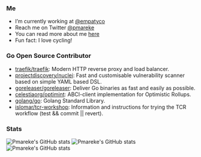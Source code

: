 ### Me

- I’m currently working at [@empatyco](https://github.com/empathyco)
- Reach me on Twitter [@pmareke](twitter.com/pmareke)
- You can read more about me [here](pmareke.com)
- Fun fact: I love cycling!

### Go Open Source Contributor

<!--START_SECTION:activity-->
- [traefik/traefik](https://github.com/traefik/traefik): Modern HTTP reverse proxy and load balancer.
- [projectdiscovery/nuclei](https://github.com/projectdiscovery/nuclei): Fast and customisable vulnerability scanner based on simple YAML based DSL.
- [goreleaser/goreleaser](https://github.com/goreleaser/goreleaser): Deliver Go binaries as fast and easily as possible.
- [celestiaorg/optimint](https://github.com/celestiaorg/optimint): ABCI-client implementation for Optimistic Rollups.
- [golang/go](https://github.com/golang/go): Golang Standard Library.
- [islomar/tcr-workshop](https://github.com/islomar/tcr-workshop): Information and instructions for trying the TCR workflow (test && commit || revert).
<!--END_SECTION:activity-->

### Stats
![Pmareke's GitHub stats](https://github-profile-summary-cards.vercel.app/api/cards/stats?username=pmareke)
![Pmareke's GitHub stats](https://github-profile-summary-cards.vercel.app/api/cards/most-commit-language?username=pmareke)
![Pmareke's GitHub stats](https://github-profile-summary-cards.vercel.app/api/cards/profile-details?username=pmareke)
